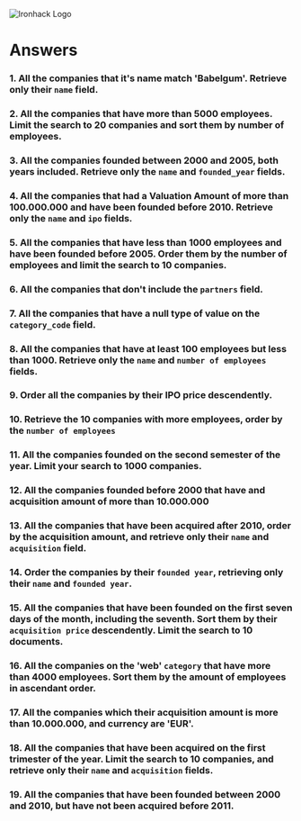 ![Ironhack Logo](https://i.imgur.com/1QgrNNw.png)

# Answers

### 1. All the companies that it's name match 'Babelgum'. Retrieve only their `name` field.

<!-- Your Code Goes Here {name:'Babelgum'}-->

### 2. All the companies that have more than 5000 employees. Limit the search to 20 companies and sort them by **number of employees**.

<!-- Your Code Goes Here { number_of_employees : { $gt: 5000 } }-->

### 3. All the companies founded between 2000 and 2005, both years included. Retrieve only the `name` and `founded_year` fields.

<!-- Your Code Goes Here FILTER: { $and: [ {founded_year: { $gte: 2005 }}, {founded_year: { $lte: 2005 }} ] } -->  
<!-- Your Code Goes Here PROJECT: {name: 1, founded_year:1 , _id: 0} -->

### 4. All the companies that had a Valuation Amount of more than 100.000.000 and have been founded before 2010. Retrieve only the `name` and `ipo` fields.

<!-- Your Code Goes Here
FILTER: {$and: [ {"ipo.valuation_amount":{$gt:100000000}} , {founded_year:{$lt:2010}} ] }
PROJECT: {name:1,ipo:1, _id:0}
-->

### 5. All the companies that have less than 1000 employees and have been founded before 2005. Order them by the number of employees and limit the search to 10 companies.

<!-- Your Code Goes Here
FILTER: { $and: [ {founded_year: { $lt: 2005 }}, {number_of_employees: { $lt: 1000 }} ] }
SORT: {number_of_employees:1}
LIMIT: 10

-->

### 6. All the companies that don't include the `partners` field.

<!-- Your Code Goes Here
FILTER: {partners:{$exists:false}}
-->

### 7. All the companies that have a null type of value on the `category_code` field.

<!-- Your Code Goes Here
FILTER: {category_code:{$type:"null"}}
 -->

### 8. All the companies that have at least 100 employees but less than 1000. Retrieve only the `name` and `number of employees` fields.

<!-- Your Code Goes Here
FILTER: {$and: [{number_of_employees:{$lt:1000}},{number_of_employees:{$gte:100}}]}
PROJECT: {name:1,number_of_employees:1, _id:0}
 -->

### 9. Order all the companies by their IPO price descendently.

<!-- Your Code Goes Here
SORT: {"ipo.valuation_amount":-1}
-->

### 10. Retrieve the 10 companies with more employees, order by the `number of employees`

<!-- Your Code Goes Here
SORT: {number_of_employees:-1}
LIMIT:10
-->

### 11. All the companies founded on the second semester of the year. Limit your search to 1000 companies.

<!-- Your Code Goes Here
FILTER: {$and: [{founded_month:{$lte:12}},{founded_month:{$gte:7}} ] }
LIMIT:1000
-->

<!-- ### 12. All the companies that have been 'deadpooled' after the third year. -->

<!-- Your Code Goes Here -->

### 12. All the companies founded before 2000 that have and acquisition amount of more than 10.000.000

<!-- Your Code Goes Here
FILTER: {$and: [{"ipo.valuation_amount":{$gt:10000000}},{founded_year:{$lt:2000}} ] }
-->

### 13. All the companies that have been acquired after 2010, order by the acquisition amount, and retrieve only their `name` and `acquisition` field.

<!-- Your Code Goes Here
FILTER: {founded_year:{$gt:2010}}
PROJECT: {name:1,acquisition:1, _id:0}
SORT: {"ipo.valuation_amount":-1}
-->

### 14. Order the companies by their `founded year`, retrieving only their `name` and `founded year`.

<!-- Your Code Goes Here
PROJECT: {name:1,founded_year:1, _id:0}
SORT: {founded_year:-1}
-->

### 15. All the companies that have been founded on the first seven days of the month, including the seventh. Sort them by their `acquisition price` descendently. Limit the search to 10 documents.

<!-- Your Code Goes Here
FILTER:{$and:[{founded_day:{$gte:1}},{founded_day:{$lte:7}}]}
SORT:{"ipo.valuation_amount":-1}
LIMIT:10
-->

### 16. All the companies on the 'web' `category` that have more than 4000 employees. Sort them by the amount of employees in ascendant order.

<!-- Your Code Goes Here
FILTER:{$and:[{category_code:"web"},{number_of_employees:{$gt:4000}}]}
SORT:{number_of_employees:1}
 -->

### 17. All the companies which their acquisition amount is more than 10.000.000, and currency are 'EUR'.

<!-- Your Code Goes Here
FILTER: {$and:[{"acquisition.price_amount":{$gt:10000000}},{"acquisition.price_currency_code":"EUR"}]}
-->

### 18. All the companies that have been acquired on the first trimester of the year. Limit the search to 10 companies, and retrieve only their `name` and `acquisition` fields.

<!-- Your Code Goes Here
FILTER: {$and:[{"acquisition.acquired_month":{$gte:1}},{"acquisition.acquired_month":{$lte:3}}]}
PROJECT: {name:1,acquisition:1, _id:0}
-->

### 19. All the companies that have been founded between 2000 and 2010, but have not been acquired before 2011.

<!-- Your Code Goes Here
FILTER:{$and:[{"acquisition.acquired_year":{$gte:2011}},{founded_year:{$lte:2010}},{founded_year:{$gte:2001}}]}
-->
